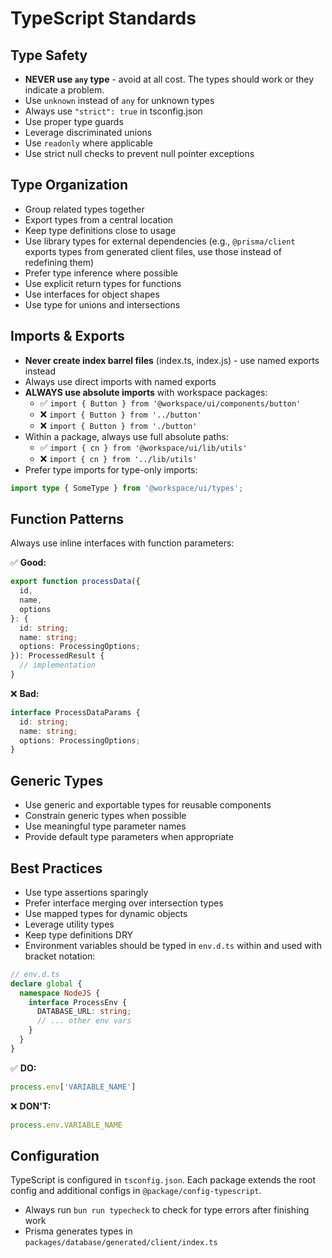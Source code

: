 # TypeScript Standards

## Type Safety

- **NEVER use `any` type** - avoid at all cost. The types should work or they indicate a problem.
- Use `unknown` instead of `any` for unknown types
- Always use `"strict": true` in tsconfig.json
- Use proper type guards
- Leverage discriminated unions  
- Use `readonly` where applicable
- Use strict null checks to prevent null pointer exceptions

## Type Organization

- Group related types together
- Export types from a central location  
- Keep type definitions close to usage
- Use library types for external dependencies (e.g., `@prisma/client` exports types from generated client files, use those instead of redefining them)
- Prefer type inference where possible
- Use explicit return types for functions
- Use interfaces for object shapes
- Use type for unions and intersections

## Imports & Exports

- **Never create index barrel files** (index.ts, index.js) - use named exports instead
- Always use direct imports with named exports
- **ALWAYS use absolute imports** with workspace packages:
  - ✅ `import { Button } from '@workspace/ui/components/button'`
  - ❌ `import { Button } from '../button'`
  - ❌ `import { Button } from './button'`
- Within a package, always use full absolute paths:
  - ✅ `import { cn } from '@workspace/ui/lib/utils'`
  - ❌ `import { cn } from '../lib/utils'`
- Prefer type imports for type-only imports:
```typescript
import type { SomeType } from '@workspace/ui/types';
```

## Function Patterns

Always use inline interfaces with function parameters:

✅ **Good:**
```typescript
export function processData({
  id,
  name,
  options
}: {
  id: string;
  name: string;
  options: ProcessingOptions;
}): ProcessedResult {
  // implementation
}
```

❌ **Bad:**
```typescript
interface ProcessDataParams {
  id: string;
  name: string;
  options: ProcessingOptions;
}
```

## Generic Types

- Use generic and exportable types for reusable components
- Constrain generic types when possible
- Use meaningful type parameter names
- Provide default type parameters when appropriate

## Best Practices

- Use type assertions sparingly
- Prefer interface merging over intersection types
- Use mapped types for dynamic objects
- Leverage utility types
- Keep type definitions DRY
- Environment variables should be typed in `env.d.ts` within and used with bracket notation:
```typescript
// env.d.ts
declare global {
  namespace NodeJS {
    interface ProcessEnv {
      DATABASE_URL: string;
      // ... other env vars
    }
  }
}
```

✅ **DO:**
```typescript
process.env['VARIABLE_NAME']
```

❌ **DON'T:**
```typescript
process.env.VARIABLE_NAME  
```

## Configuration

TypeScript is configured in `tsconfig.json`. Each package extends the root config and additional configs in `@package/config-typescript`.

- Always run `bun run typecheck` to check for type errors after finishing work
- Prisma generates types in `packages/database/generated/client/index.ts`
